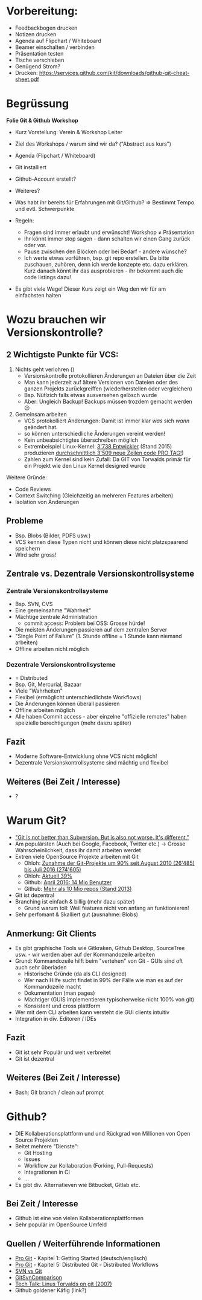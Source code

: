 # Vorbereitung:
* Feedbackbogen drucken
* Notizen drucken
* Agenda auf Flipchart / Whiteboard
* Beamer einschalten / verbinden
* Präsentation testen
* Tische verschieben
* Genügend Strom?
* Drucken: https://services.github.com/kit/downloads/github-git-cheat-sheet.pdf

# Begrüssung
**Folie Git & Github Workshop**

- Kurz Vorstellung: Verein & Workshop Leiter
- Ziel des Workshops / warum sind wir da? ("Abstract aus kurs")
- Agenda (Flipchart / Whiteboard)

- Git installiert
- Github-Account erstellt?
- Weiteres?

- Was habt ihr bereits für Erfahrungen mit Git/Github?
  => Bestimmt Tempo und evtl. Schwerpunkte

- Regeln:
    - Fragen sind immer erlaubt und erwünscht! Workshop ≠ Präsentation
    - Ihr könnt immer stop sagen - dann schalten wir einen Gang zurück oder vor.
    - Pause zwischen den Blöcken oder bei Bedarf - andere wünsche?
    - Ich werte etwas vorführen, bsp. git repo erstellen. Da bitte zuschauen, zuhören, denn ich werde konzepte etc. dazu erklären. Kurz danach könnt ihr das ausprobieren - ihr bekommt auch die code listings dazu!
- Es gibt viele Wege! Dieser Kurs zeigt ein Weg den wir für am einfachsten halten

# Wozu brauchen wir Versionskontrolle?

## 2 Wichtigste Punkte für VCS:

1. Nichts geht verlohren ()
    - Versionskontrolle protokollieren Änderungen an Dateien über die Zeit
    - Man kann jederzeit auf ältere Versionen von Dateien oder des ganzen Projekts zurückgreiffen (wiederherstellen oder vergleichen)
    - Bsp. Nütlzich falls etwas ausversehen gelösch wurde
    - Aber: Ungleich Backup! Backups müssen trozdem gemacht werden :wink:
2. Gemeinsam arbeiten
    - VCS protokolliert Änderungen: Damit ist immer klar *was* sich *wann* geändert hat.
    - so können unterschiedliche Änderungen vereint werden!
    - Kein unbeabsichtigtes überschreiben möglich
    - Extrembeispiel Linux-Kernel: [3'738 Entwickler](http://arstechnica.com/information-technology/2015/02/linux-has-2000-new-developers-and-gets-10000-patches-for-each-version/) (Stand 2015) produzieren [durchschnittlich 3'509 neue Zeilen code PRO TAG!](http://royal.pingdom.com/2012/04/16/linux-kernel-development-numbers/))
    - Zahlen zum Kernel sind kein Zufall: Da GIT von Torwalds primär für ein Projekt wie den Linux Kernel designed wurde

Weitere Gründe:

- Code Reviews
- Context Switching (Gleichzeitig an mehreren Features arbeiten)
- Isolation von Änderungen

## Probleme
- Bsp. Blobs (Bilder, PDFS usw.)
- VCS kennen diese Typen nicht und können diese nicht platzspaarend speichern
- Wird sehr gross!

## Zentrale vs. Dezentrale Versionskontrollsysteme

### Zentrale Versionskontrollsysteme
- Bsp. SVN, CVS
- Eine gemeinsahme "Wahrheit"
- Mächtige zentrale Administration
    - commit access: Problem bei OSS: Grosse hürde!
- Die meisten Änderungen passieren auf dem zentralen Server
- "Single Point of Failure" (1. Stunde offline = 1 Stunde kann niemand arbeiten)
- Offline arbeiten nicht möglich


### Dezentrale Versionskontrollsysteme
- = Distributed
- Bsp. Git, Mercurial, Bazaar
- Viele "Wahrheiten"
- Flexibel (ermöglicht unterschiedlichste Workflows)
- Die Änderungen können überall passieren
- Offline arbeiten möglich
- Alle haben Commit access - aber einzelne "offizielle remotes" haben speizielle berechtigungen (mehr daszu später)

## Fazit
- Moderne Software-Entwicklung ohne VCS nicht möglich!
- Dezentrale Versionskontrollsysteme sind mächtig und flexibel

## Weiteres (Bei Zeit / Interesse)
- ?

# Warum Git?
- ["Git is not better than Subversion. But is also not worse. It's different."](http://stackoverflow.com/questions/871/why-is-git-better-than-subversion)
- Am populärsten (Auch bei Google, Facebook, Twitter etc.) -> Grosse Wahrscheinlichkeit, dass ihr damit arbeiten werdet
- Extren viele OpenSource Projekte arbeiten mit Git
    - Ohloh: [Zunahme der Git-Projekte um 90% seit August 2010 (26'485) bis Juli 2016 (274'605)](http://programmers.stackexchange.com/questions/136079/are-there-any-statistics-that-show-the-popularity-of-git-versus-svn)
    - Ohloh: [Aktuell 39%](https://www.openhub.net/repositories/compare)
    - Github: [April 2016: 14 Mio Benutzer](https://en.wikipedia.org/wiki/GitHub)
    - Github: [Mehr als 10 Mio repos (Stand 2013)](https://github.com/blog/1724-10-million-repositories)
- Git ist dezentral
- Branching ist einfach & billig (mehr dazu später)
    - Grund warum toll: Weil features nicht von anfang an funktionieren!
- Sehr perfomant & Skalliert gut (ausnahme: Blobs)

## Anmerkung: Git Clients
- Es gibt graphische Tools wie Gitkraken, Github Desktop, SourceTree usw. - wir werden aber auf der Kommandozeile arbeiten
- Grund: Kommandozeile hilft beim "vertehen" von Git - GUIs sind oft auch sehr überladen
    - Historische Gründe (da als CLI designed)
    - Wer nach Hilfe sucht findet in 99% der Fälle wie man es auf der Kommandozeile macht
    - Dokumentation (man pages)
    - Mächtiger (GUIS implementieren typischerweise nicht 100% von git)
    - Konsistent und cross plattform
- Wer mit dem CLI arbeiten kann versteht die GUI clients intuitiv
- Integration in div. Editoren / IDEs

## Fazit
- Git ist sehr Populär und weit verbreitet
- Git ist dezentral

## Weiteres (Bei Zeit / Interesse)
- Bash: Git branch / clean auf prompt

# Github?
- DIE Kollaberationsplattform und und Rückgrad von Millionen von Open Source Projekten
- Beitet mehrere "Dienste":
    - Git Hosting
    - Issues
    - Workflow zur Kollaboration (Forking, Pull-Requests)
    - Integrationen in CI
    - ...
- Es gibt div. Alternatieven wie Bitbucket, Gitlab etc.

## Bei Zeit / Interesse
- Github ist eine von vielen Kollaberationsplattformen
- Sehr populär im OpenSource Umfeld

## Quellen / Weiterführende Informationen
* [Pro Git](https://git-scm.com/book/en/v2) - Kapitel 1: Getting Started (deutsch/englisch)
* [Pro Git](https://git-scm.com/book/en/v2) - Kapitel 5: Distributed Git - Distributed Workflows
* [SVN vs Git](http://stackoverflow.com/questions/871/why-is-git-better-than-subversion)
* [GitSvnComparison](https://git.wiki.kernel.org/index.php/GitSvnComparsion)
* [Tech Talk: Linus Torvalds on git (2007)](https://www.youtube.com/watch?v=4XpnKHJAok8)
* Github goldener Käfig (link?)
